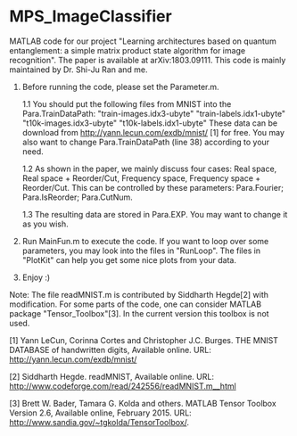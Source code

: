 # MPS_ImageClassifier
MATLAB code for our project "Learning architectures based on quantum entanglement: a simple matrix product state algorithm for image recognition". The paper is available at arXiv:1803.09111. This code is mainly maintained by Dr. Shi-Ju Ran and me.


1. Before running the code, please set the Parameter.m. 

	1.1 You should put the following files from MNIST into the Para.TrainDataPath:
        "train-images.idx3-ubyte"  "train-labels.idx1-ubyte"
        "t10k-images.idx3-ubyte"  "t10k-labels.idx1-ubyte"
    These data can be download from http://yann.lecun.com/exdb/mnist/ [1] for free. You may also want to change Para.TrainDataPath (line 38) according to your need.

	1.2 As shown in the paper, we mainly discuss four cases: Real space, Real space + Reorder/Cut, Frequency space, Frequency space + Reorder/Cut. This can be controlled by these parameters: Para.Fourier; Para.IsReorder; Para.CutNum. 
  
	1.3 The resulting data are stored in Para.EXP. You may want to change it as you wish.
  
2. Run MainFun.m to execute the code. If you want to loop over some parameters, you may look into the files in "RunLoop". The files in "PlotKit" can help you get some nice plots from your data.

3. Enjoy :)

Note: The file readMNIST.m is contributed by Siddharth Hegde[2] with modification. For some parts of the code, one can consider MATLAB package "Tensor_Toolbox"[3]. In the current version this toolbox is not used.

[1] Yann LeCun, Corinna Cortes and Christopher J.C. Burges. THE MNIST DATABASE of handwritten digits, Available online. URL: http://yann.lecun.com/exdb/mnist/

[2] Siddharth Hegde. readMNIST, Available online. URL: http://www.codeforge.com/read/242556/readMNIST.m__html

[3] Brett W. Bader, Tamara G. Kolda and others. MATLAB Tensor Toolbox Version 2.6, Available online, February 2015. URL: http://www.sandia.gov/~tgkolda/TensorToolbox/.
